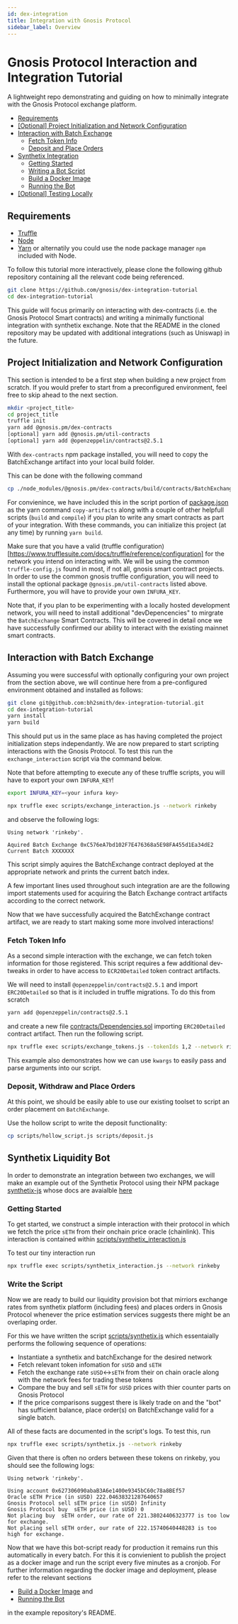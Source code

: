 ```yaml
---
id: dex-integration
title: Integration with Gnosis Protocol
sidebar_label: Overview
---
```


# Gnosis Protocol Interaction and Integration Tutorial

A lightweight repo demonstrating and guiding on how to minimally integrate with the Gnosis Protocol exchange platform.

- [Requirements](#requirements)
- [[Optional] Project Initialization and Network Configuration](#Project-Initialization-and-Network-Configuration)
- [Interaction with Batch Exchange](#interaction-with-batch-exchange)
  - [Fetch Token Info](#Fetch-Token-Info)
  - [Deposit and Place Orders](#Deposit-and-Place-Orders)
- [Synthetix Integration](#synthetix-liquidity-bot)
  - [Getting Started](#Getting-Started)
  - [Writing a Bot Script](#Write-the-Script)
  - [Build a Docker Image](#build-a-docker-image)
  - [Running the Bot](#running-the-bot)
- [[Optional] Testing Locally](#Testing-Locally)

## Requirements

- [Truffle](https://www.trufflesuite.com/docs/truffle/getting-started/installation)
- [Node](https://nodejs.org/en/)
- [Yarn](https://yarnpkg.com/) or alternatily you could use the node package manager `npm` included with Node.

To follow this tutorial more interactively, please clone the following github repository containing all the relevant code being referenced.

```sh
git clone https://github.com/gnosis/dex-integration-tutorial
cd dex-integration-tutorial
```

This guide will focus primarily on interacting with dex-contracts (i.e. the Gnosis Protocol Smart contracts) and writing a minimally functional integration with synthetix exchange.
Note that the README in the cloned repository may be updated with additional integrations (such as Uniswap) in the future.

## Project Initialization and Network Configuration

This section is intended to be a first step when building a new project from scratch. If you would prefer to start from a preconfigured environment, feel free to skip ahead to the next section.

```sh
mkdir <project_title>
cd project_title
truffle init
yarn add @gnosis.pm/dex-contracts
[optional] yarn add @gnosis.pm/util-contracts
[optional] yarn add @openzeppelin/contracts@2.5.1
```

With `dex-contracts` npm package installed, you will need to copy the BatchExchange artifact into your local build folder.

This can be done with the following command

```sh
cp ./node_modules/@gnosis.pm/dex-contracts/build/contracts/BatchExchange.json ./build/contracts
```

For convienince, we have included this in the script portion of [package.json](./package.json) as the yarn command `copy-artifacts` along with a couple of other helpfull scripts (`build` and `compile`) if you plan to write any smart contracts as part of your integration.
With these commands, you can initialize this project (at any time) by running `yarn build`.

Make sure that you have a valid (truffle configuration)[https://www.trufflesuite.com/docs/truffle/reference/configuration] for the network you intend on interacting with.
We will be using the common `truffle-config.js` found in most, if not all, gnosis smart contract projects.
In order to use the common gnosis truffle configuration, you will need to install the optional package `@gnosis.pm/util-contracts` listed above.
Furthermore, you will have to provide your own `INFURA_KEY`.

Note that, if you plan to be experimenting with a locally hosted development network, you will need to install additional "devDepencencies" to mirgrate the `BatchExchange` Smart Contracts. This will be covered in detail once we have successfully confirmed our ability to interact with the existing mainnet smart contracts.

## Interaction with Batch Exchange

Assuming you were successful with optionally configuring your own project from the section above, we will continue here from a pre-configured environment obtained and installed as follows:

```sh
git clone git@github.com:bh2smith/dex-integration-tutorial.git
cd dex-integration-tutorial
yarn install
yarn build
```

This should put us in the same place as has having completed the project initialization steps independantly.
We are now prepared to start scripting interactions with the Gnosis Protocol.
To test this run the `exchange_interaction` script via the command below.

Note that before attempting to execute any of these truffle scripts, you will have to export your own `INFURA_KEY`!

```sh
export INFURA_KEY=<your infura key>
```

```sh
npx truffle exec scripts/exchange_interaction.js --network rinkeby
```

and observe the following logs:

```
Using network 'rinkeby'.

Aquired Batch Exchange 0xC576eA7bd102F7E476368a5E98FA455d1Ea34dE2
Current Batch XXXXXXX
```

This script simply aquires the BatchExchange contract deployed at the appropriate network and prints the current batch index.

A few important lines used throughout such integration are are the following import statements used for acquiring the Batch Exchange contract artifacts according to the correct network.

Now that we have successfully acquired the BatchExchange contract artifact, we are ready to start making some more involved interactions!

### Fetch Token Info

As a second simple interaction with the exchange, we can fetch token information for those registered. This script requires a few additional dev-tweaks in order to have access to `ECR20Detailed` token contract artifacts.

We will need to install `@openzeppelin/contracts@2.5.1` and import `ERC20Detailed` so that is it included in truffle migrations. To do this from scratch

```sh
yarn add @openzeppelin/contracts@2.5.1
```

and create a new file [contracts/Dependencies.sol](contracts/Dependencies.sol) importing `ERC20Detailed` contract artifact. Then run the following script.

```sh
npx truffle exec scripts/exchange_tokens.js --tokenIds 1,2 --network rinkeby
```

This example also demonstrates how we can use `kwargs` to easily pass and parse arguments into our script.

### Deposit, Withdraw and Place Orders

At this point, we should be easily able to use our existing toolset to script an order placement on `BatchExchange`.

Use the hollow script to write the deposit functionality:

```sh
cp scripts/hollow_script.js scripts/deposit.js
```

## Synthetix Liquidity Bot

In order to demonstrate an integration between two exchanges, we will make an example out of the Synthetix Protocol using their NPM package [synthetix-js](https://www.npmjs.com/package/synthetix-js) whose docs are avaialble [here](https://docs.synthetix.io/libraries/synthetix-js/)

### Getting Started

To get started, we construct a simple interaction with their protocol in which we fetch the price `sETH` from their onchain price oracle (chainlink). This interaction is contained within [scripts/synthetix_interaction.js](scripts/synthetix_interaction.js)

To test our tiny interaction run

```sh
npx truffle exec scripts/synthetix_interaction.js --network rinkeby
```

### Write the Script

Now we are ready to build our liquidity provision bot that mirriors exchange rates from synthetix platform (including fees) and places orders in Gnosis Protocol whenever the price estimation services suggests there might be an overlaping order.

For this we have written the script [scripts/synthetix.js](scripts/synthetix.js) which essentaially performs the following sequence of operations:

- Instantiate a synthetix and batchExchange for the desired network
- Fetch relevant token infomation for `sUSD` and `sETH`
- Fetch the exchange rate `sUSD`<->`sETH` from their on chain oracle along with the network fees for trading these tokens
- Compare the buy and sell `sETH` for `sUSD` prices with thier counter parts on Gnosis Protocol
- If the price comparisons suggest there is likely trade on and the "bot" has sufficient balance, place order(s) on BatchExchange valid for a single batch.

All of these facts are documented in the script's logs. To test this, run

```sh
npx truffle exec scripts/synthetix.js --network rinkeby
```

Given that there is often no orders between these tokens on rinkeby, you should see the following logs:

```
Using network 'rinkeby'.

Using account 0x627306090abaB3A6e1400e9345bC60c78a8BEf57
Oracle sETH Price (in sUSD) 222.04638321287640657
Gnosis Protocol sell sETH price (in sUSD) Infinity
Gnosis Protocol buy  sETH price (in sUSD) 0
Not placing buy  sETH order, our rate of 221.38024406323777 is too low  for exchange.
Not placing sell sETH order, our rate of 222.15740640448283 is too high for exchange.
```

Now that we have this bot-script ready for production it remains run this automatically in every batch.
For this it is convienient to publish the project as a docker image and run the script every five minutes as a cronjob.
For further information regarding the docker image and deployment, please refer to the relevant sections

- [Build a Docker Image](https://github.com/gnosis/dex-integration-tutorial/blob/d7ef06b4969b65608cae4f49a91931b1a4785b96/README.md#L171) and
- [Running the Bot](https://github.com/gnosis/dex-integration-tutorial/blob/d7ef06b4969b65608cae4f49a91931b1a4785b96/README.md#L184)

in the example repository's README.
